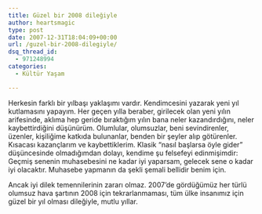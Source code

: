 ```yaml
---
title: Güzel bir 2008 dileğiyle
author: heartsmagic
type: post
date: 2007-12-31T18:04:09+00:00
url: /guzel-bir-2008-dilegiyle/
dsq_thread_id:
  - 971248994
categories:
  - Kültür Yaşam

---
```

Herkesin farklı bir yılbaşı yaklaşımı vardır. Kendimcesini yazarak yeni yıl kutlamasını yapayım. Her geçen yılla beraber, girilecek olan yeni yılın arifesinde, aklıma hep geride bıraktığım yılın bana neler kazandırdığını, neler kaybettirdiğini düşünürüm. Olumlular, olumsuzlar, beni sevindirenler, üzenler, kişiliğime katkıda bulunanlar, benden bir şeyler alıp götürenler. Kısacası kazançlarım ve kaybettiklerim. Klasik &#8220;nasıl başlarsa öyle gider&#8221; düşüncesinde olmadığımdan dolayı, kendime şu felsefeyi edinmişimdir: Geçmiş senenin muhasebesini ne kadar iyi yaparsam, gelecek sene o kadar iyi olacaktır. Muhasebe yapmanın da şekli şemali bellidir benim için.

Ancak iyi dilek temennilerinin zararı olmaz. 2007&#8217;de gördüğümüz her türlü olumsuz hava şartının 2008 için tekrarlanmaması, tüm ülke insanımız için güzel bir yıl olması dileğiyle, mutlu yıllar.